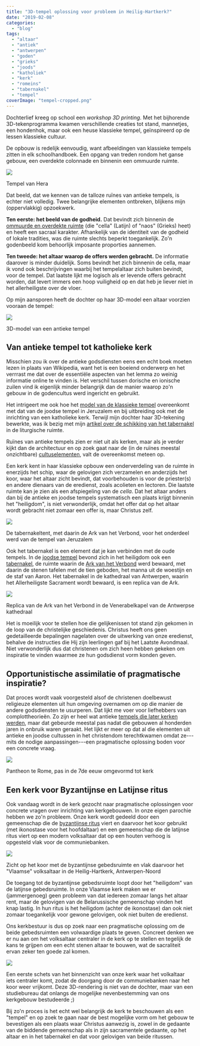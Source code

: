 ```yaml
---
title: "3D-tempel oplossing voor probleem in Heilig-Hartkerk?"
date: "2019-02-08"
categories: 
  - "blog"
tags: 
  - "altaar"
  - "antiek"
  - "antwerpen"
  - "goden"
  - "grieks"
  - "joods"
  - "katholiek"
  - "kerk"
  - "romeins"
  - "tabernakel"
  - "tempel"
coverImage: "tempel-cropped.png"
---
```


Dochterlief kreeg op school een _workshop 3D printing_. Met het bijhorende 3D-tekenprogramma kwamen verschillende creaties tot stand, mannetjes, een hondenhok, maar ook een heuse klassieke tempel, geïnspireerd op de lessen klassieke cultuur.  

De opbouw is redelijk eenvoudig, want afbeeldingen van klassieke tempels zitten in elk schoolhandboek. Een opgang van treden rondom het ganse gebouw, een overdekte colonnade en binnenin een ommuurde ruimte.  

![](images/temple-of-hera-700x467.jpg)

Tempel van Hera

Dat beeld, dat we kennen van de talloze ruïnes van antieke tempels, is echter niet volledig. Twee belangrijke elementen ontbreken, blijkens mijn (oppervlakkig) opzoekwerk.  

**Ten eerste: het beeld van de godheid.** Dat bevindt zich binnenin de [ommuurde en overdekte ruimte](https://en.wikipedia.org/wiki/Cella) (die "cella" (Latijn) of "naos" (Grieks) heet) en heeft een sacraal karakter. Afhankelijk van de identiteit van de godheid of lokale tradities, was die ruimte slechts beperkt toegankelijk. Zo'n godenbeeld kom behoorlijk imposante proporties aannemen.  

**Ten tweede: het altaar waarop de offers werden gebracht.** De informatie daarover is minder duidelijk. Soms bevindt het zich binnenin de cella, maar ik vond ook beschrijvingen waarbij het tempelaltaar zich buiten bevindt, voor de tempel. Dat laatste lijkt me logisch als er levende offers gebracht worden, dat levert immers een hoop vuiligheid op en dat heb je liever niet in het allerheiligste over de vloer.  

Op mijn aansporen heeft de dochter op haar 3D-model een altaar voorzien vooraan de tempel:

![](images/image-1-700x394.png)

3D-model van een antieke tempel

## Van antieke tempel tot katholieke kerk  

Misschien zou ik over de antieke godsdiensten eens een echt boek moeten lezen in plaats van Wikipedia, want het is een boeiend onderwerp en het verrrast me dat over de essentiële aspecten van het lemma zo weinig informatie online te vinden is. Het verschil tussen dorische en ionische zuilen vind ik eigenlijk minder belangrijk dan de manier waarop zo'n gebouw in de godencultus werd ingericht en gebruikt.  

Het intrigeert me ook hoe het [model van de klassieke tempel](https://www.ancient.eu/temple/) overeenkomt met dat van de joodse tempel in Jeruzalem en bij uitbreiding ook met de inrichting van een katholieke kerk. Terwijl mijn dochter haar 3D-tekening bewerkte, was ik bezig met mijn [artikel over de schikking van het tabernakel](/blog/__trashed/) in de liturgische ruimte.  

Ruïnes van antieke tempels zien er niet uit als kerken, maar als je verder kijkt dan de architectuur en op zoek gaat naar de (in de ruïnes meestal onzichtbare) [cultuselementen](https://nl.wikipedia.org/wiki/Grieks_heiligdom), valt de overeenkomst meteen op.  

Een kerk kent in haar klassieke opbouw een onderverdeling van de ruimte in enerzijds het schip, waar de gelovigen zich verzamelen en anderzijds het koor, waar het altaar zicht bevindt, dat voorbehouden is voor de priester(s) en andere dienaars van de eredienst, zoals acolieten en lectoren. Die laatste ruimte kan je zien als een afspiegeling van de _cella_. Dat het altaar anders dan bij de antieke en joodse tempels systematisch een plaats krijgt binnenin het "heiligdom", is niet verwonderlijk, omdat het offer dat op het altaar wordt gebracht niet zomaar een offer is, maar Christus zelf.  

![](images/tabernakeltent-700x466.jpg)

De tabernakeltent, met daarin de Ark van het Verbond, voor het onderdeel werd van de tempel van Jeruzalem

Ook het tabernakel is een element dat je kan verbinden met de oude tempels. In de [joodse tempel](https://nl.wikipedia.org/wiki/Joodse_tempel) bevond zich in het heiligdom ook een [tabernakel](https://nl.wikipedia.org/wiki/Tabernakel_(tent)), de ruimte waarin de [Ark van het Verbond](https://nl.wikipedia.org/wiki/Ark_van_het_Verbond) werd bewaard, met daarin de stenen tafelen met de tien geboden, het manna uit de woestijn en de staf van Aaron. Het tabernakel in de kathedraal van Antwerpen, waarin het Allerheiligste Sacrament wordt bewaard, is een replica van de Ark.  

![](images/venerabelkapel-tabernakel-cropped.jpg)

Replica van de Ark van het Verbond in de Venerabelkapel van de Antwerpse kathedraal

Het is moeilijk voor te stellen hoe die gelijkenissen tot stand zijn gekomen in de loop van de christelijke geschiedenis. Christus heeft ons geen gedetailleerde bepalingen nagelaten over de uitwerking van onze eredienst, behalve de instructies die Hij zijn leerlingen gaf bij het Laatste Avondmaal. Niet verwonderlijk dus dat christenen om zich heen hebben gekeken om inspiratie te vinden waarmee ze hun godsdienst vorm konden geven.  

## Opportunistische assimilatie of pragmatische inspiratie?  

Dat proces wordt vaak voorgesteld alsof de christenen doelbewust religieuze elementen uit hun omgeving overnamen om op die manier de andere godsdiensten te usurperen. Dat lijkt me voer voor liefhebbers van complottheorieën. Zo zijn er heel wat antieke [tempels die later kerken werden](https://en.wikipedia.org/wiki/Christianized_sites), maar dat gebeurde meestal pas nadat die gebouwen al honderden jaren in onbruik waren geraakt. Het lijkt er meer op dat al die elementen uit antieke en joodse cultussen in het christendom terechtkwamen omdat ze---mits de nodige aanpassingen---een pragmatische oplossing boden voor een concrete vraag.  

![](images/Einblick_Panorama_Pantheon_Rom-700x292.jpg)

Pantheon te Rome, pas in de 7de eeuw omgevormd tot kerk

## Een kerk voor Byzantijnse en Latijnse ritus  

Ook vandaag wordt in de kerk gezocht naar pragmatische oplossingen voor concrete vragen over inrichting van kerkgebouwen. In onze eigen parochie hebben we zo'n probleem. Onze kerk wordt gedeeld door een gemeenschap die de [byzantijnse ritus](https://www.kerknet.be/parochie-heilig-hart-van-jezus-antwerpen/informatie/belarussische-grieks-katholieke-gemeenschap) viert en daarvoor het koor gebruikt (met ikonostase voor het hoofdaltaar) en een gemeenschap die de latijnse ritus viert op een modern volksaltaar dat op een houten verhoog is opgesteld vlak voor de communiebanken.  

![](images/binnenzicht-vanop-doksaal.jpg)

Zicht op het koor met de byzantijnse gebedsruimte en vlak daarvoor het "Vlaamse" volksaltaar in de Heilig-Hartkerk, Antwerpen-Noord

De toegang tot de byzantijnse gebedsruimte loopt door het "heiligdom" van de latijnse gebedsruimte. In onze Vlaamse kerk maken we er (jammergenoeg) geen probleem van dat iedereen zomaar langs het altaar rent, maar de gelovigen van de Belarussische gemeenschap vinden het knap lastig. In hun ritus is het heiligdom (achter de ikonostase) dan ook niet zomaar toegankelijk voor gewone gelovigen, ook niet buiten de eredienst.  

Ons kerkbestuur is dus op zoek naar een pragmatische oplossing om de beide gebedsruimten een volwaardige plaats te geven. Concreet denken we er nu aan om het volksaltaar centraler in de kerk op te stellen en tegelijk de kans te grijpen om een echt stenen altaar te bouwen, wat de sacraliteit ervan zeker ten goede zal komen.

![](images/nieuw-volksaltaar-3d-700x515.png)

Een eerste schets van het binnenzicht van onze kerk waar het volkaltaar iets centraler komt, zodat de doorgang door de communiebanken naar het koor weer vrijkomt. Deze 3D-rendering is niet van de dochter, maar van een studiebureau dat onlangs de mogelijke nevenbestemming van ons kerkgebouw bestudeerde ;)

Bij zo'n proces is het echt wel belangrijk de kerk te beschouwen als een "tempel" en op zoek te gaan naar de best mogelijke vorm om het gebouw te bevestigen als een plaats waar Christus aanwezig is, zowel in de gedaante van de biddende gemeenschap als in zijn sacramentele gedaante, op het altaar en in het tabernakel en dat voor gelovigen van beide ritussen.
